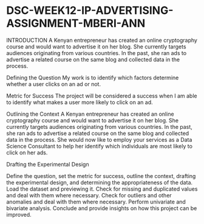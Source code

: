 # DSC-WEEK12-IP-ADVERTISING-ASSIGNMENT-MBERI-ANN
INTRODUCTION 
A Kenyan entrepreneur has created an online cryptography course and would want to advertise it on her blog. She currently targets audiences originating from various countries. In the past, she ran ads to advertise a related course on the same blog and collected data in the process.

Defining the Question
My work is to identify which factors determine whether a user clicks on an ad or not.

Metric for Success
The project will be considered a success when I am able to identify what makes a user more likely to click on an ad.

Outlining the Context
A Kenyan entrepreneur has created an online cryptography course and would want to advertise it on her blog. She currently targets audiences originating from various countries. In the past, she ran ads to advertise a related course on the same blog and collected data in the process. She would now like to employ your services as a Data Science Consultant to help her identify which individuals are most likely to click on her ads.

Drafting the Experimental Design

Define the question, set the metric for success, outline the context, drafting the experimental design, and determining the appropriateness of the data.
Load the dataset and previewing it.
Check for missing and duplicated values and deal with them where necessary.
Check for outliers and other anomalies and deal with them where necessary.
Perform univariate and bivariate analysis.
Conclude and provide insights on how this project can be improved.

